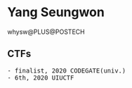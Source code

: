 # Yang Seungwon
whysw@PLUS@POSTECH

## CTFs
<pre>
- finalist, 2020 CODEGATE(univ.)                                                MINUS
- 6th, 2020 UIUCTF                                                               PLUS
</pre>
